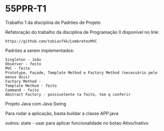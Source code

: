 # 55PPR-T1
Trabalho 1 da disciplina de Padrões de Projeto

Refatoração do trabalho da disciplina de Programação II disponível no link:  

    https://github.com/tobiasfkk/LembretesMVC

Padrões a serem implementados:

    Singleton - João
    Observer - feito
    MVC - feito
    Prototype, Façade, Template Method e Factory Method (necessário pelo menos dois)
    Factory Method - 
    Template Method - feito
    Command - feito
    Abstract Factory - possivelente ta feito, tem q conferir

Projeto Java com Java Swing

Para rodar a aplicação, basta buildar a classe APP.java

outros:
    state - usar para aplicar funcionalidade no botao Ativo/Inativo